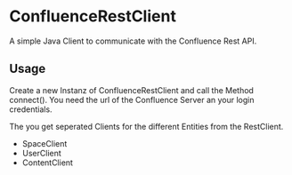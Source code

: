 # ConfluenceRestClient

A simple Java Client to communicate with the Confluence Rest API.

## Usage

Create a new Instanz of ConfluenceRestClient and call the Method connect().
You need the url of the Confluence Server an your login credentials.

The you get seperated Clients for the different Entities from the RestClient.

* SpaceClient
* UserClient
* ContentClient
